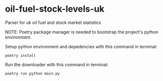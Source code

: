# oil-fuel-stock-levels-uk
Parser for uk oil fuel and stock market  statistics

NOTE: Poetry package manager is needed to bootstrap the project's python environment.

Setup python environment and depedencies with this command in terminal:

```poetry install```

Run the downloader with this command in terminal:

```poetry run python main.py```
